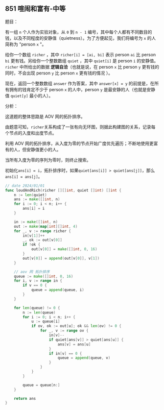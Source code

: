## 851 喧闹和富有-中等

题目：

有一组 `n` 个人作为实验对象，从 `0` 到 `n - 1` 编号，其中每个人都有不同数目的钱，以及不同程度的安静值（quietness）。为了方便起见，我们将编号为 `x` 的人简称为 "person `x` "。

给你一个数组 `richer` ，其中 `richer[i] = [ai, bi]` 表示 person `ai` 比 person `bi` 更有钱。另给你一个整数数组 `quiet` ，其中 `quiet[i]` 是 person `i` 的安静值。`richer` 中所给出的数据 **逻辑自洽**（也就是说，在 person `x` 比 person `y` 更有钱的同时，不会出现 person `y` 比 person `x` 更有钱的情况 ）。

现在，返回一个整数数组 `answer` 作为答案，其中 `answer[x] = y` 的前提是，在所有拥有的钱肯定不少于 person `x` 的人中，person `y` 是最安静的人（也就是安静值 `quiet[y]` 最小的人）。



分析：

这道题的整体思路是 AOV 网的拓扑排序。

由题意可知，`richer`关系构成了一张有向无环图，则据此构建图的关系，记录每个节点的入度和出度节点。

利用 AOV 网的拓扑排序，从入度为零的节点开始广度优先遍历；不断地使用更富有的人，但安静值更小的人。

当所有入度为零的序列为零时，则终止搜索。

初始化`ans[i] = i`，拓扑排序时，如果`quiet[ans[i]] > quiet[ans[j]]`，那么`ans[i] = ans[j]`。

```go
// date 2024/01/01
func loudAndRich(richer [][]int, quiet []int) []int {
    n := len(quiet)
    ans := make([]int, n)
    for i := 0; i < n; i++ {
        ans[i] = i
    }

    in := make([]int, n)
    out := make(map[int][]int, 4)
    for _, v := range richer {
        in[v[1]]++
        _, ok := out[v[0]]
        if !ok {
            out[v[0]] = make([]int, 0, 16)
        }
        out[v[0]] = append(out[v[0]], v[1])
    }

    // aov 网 拓扑排序
    queue := make([]int, 0, 16)
    for i, v := range in {
        if v == 0 {
            queue = append(queue, i)
        }
    }

    for len(queue) != 0 {
        n := len(queue)
        for i := 0; i < n; i++ {
            u := queue[i]
            if ov, ok := out[u]; ok && len(ov) != 0 {
                for _, v := range ov {
                    in[v]--
                    if quiet[ans[v]] > quiet[ans[u]] {
                        ans[v] = ans[u]
                    }
                    if in[v] == 0 {
                        queue = append(queue, v)
                    }
                }
            }
        }

        queue = queue[n:]
    }

    return ans
}
```

